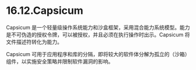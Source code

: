 # 16.12.Capsicum

Capsicum 是一个轻量级操作系统能力和沙盒框架，采用混合能力系统模型。能力是不可伪造的授权令牌，可以被授权，并且必须在执行操作时出示。Capsicum 将文件描述符转化为能力。

Capsicum 可用于应用程序和库的分隔，即将较大的软件体分解为孤立的（沙箱）组件，以实施安全策略并限制软件漏洞的影响。
